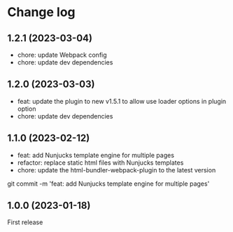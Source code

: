 # Change log

## 1.2.1 (2023-03-04)
- chore: update Webpack config
- chore: update dev dependencies

## 1.2.0 (2023-03-03)
- feat: update the plugin to new v1.5.1 to allow use loader options in plugin option
- chore: update dev dependencies

## 1.1.0 (2023-02-12)
- feat: add Nunjucks template engine for multiple pages
- refactor: replace static html files with Nunjucks templates
- chore: update the html-bundler-webpack-plugin to the latest version

git commit -m 'feat: add Nunjucks template engine for multiple pages'
## 1.0.0 (2023-01-18)
First release
